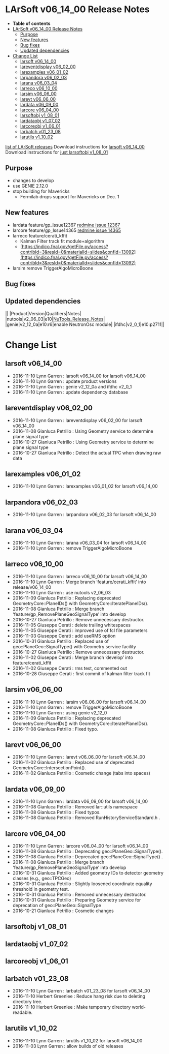 LArSoft v06_14_00 Release Notes
======================================================================

-   **Table of contents**
-   [LArSoft v06_14_00 Release Notes](#LArSoft-v06_14_00-Release-Notes)
    -   [Purpose](#Purpose)
    -   [New features](#New-features)
    -   [Bug fixes](#Bug-fixes)
    -   [Updated dependencies](#Updated-dependencies)
-   [Change List](#Change-List)
    -   [larsoft v06_14_00](#larsoft-v06_14_00)
    -   [lareventdisplay v06_02_00](#lareventdisplay-v06_02_00)
    -   [larexamples v06_01_02](#larexamples-v06_01_02)
    -   [larpandora v06_02_03](#larpandora-v06_02_03)
    -   [larana v06_03_04](#larana-v06_03_04)
    -   [larreco v06_10_00](#larreco-v06_10_00)
    -   [larsim v06_06_00](#larsim-v06_06_00)
    -   [larevt v06_06_00](#larevt-v06_06_00)
    -   [lardata v06_09_00](#lardata-v06_09_00)
    -   [larcore v06_04_00](#larcore-v06_04_00)
    -   [larsoftobj v1_08_01](#larsoftobj-v1_08_01)
    -   [lardataobj v1_07_02](#lardataobj-v1_07_02)
    -   [larcoreobj v1_06_01](#larcoreobj-v1_06_01)
    -   [larbatch v01_23_08](#larbatch-v01_23_08)
    -   [larutils v1_10_02](#larutils-v1_10_02)

[list of LArSoft releases](LArSoft_release_list)
Download instructions for [larsoft v06_14_00](http://scisoft.fnal.gov/scisoft/bundles/larsoft/v06_14_00/larsoft-v06_14_00.html)
Download instructions for [just larsoftobj v1_08_01](http://scisoft.fnal.gov/scisoft/bundles/larsoftobj/v1_08_01/larsoftobj-v1_08_01.html)

Purpose
--------------------

-   changes to develop
-   use GENIE 2.12.0
-   stop building for Mavericks
    -   Fermilab drops support for Mavericks on Dec. 1

New features
------------------------------

-   lardata feature/gp_Issue12367 [redmine issue 12367](https://cdcvs.fnal.gov/redmine/issues/12367)
-   larcore feature/gp_Issue14365 [redmine issue 14365](https://cdcvs.fnal.gov/redmine/issues/14365)
-   larreco feature/cerati_kffit
    -   Kalman Filter track fit module+algorithm
    -   [https://indico.fnal.gov/getFile.py/access?contribId=3&resId=0&materialId=slides&confId=13092](https://indico.fnal.gov/getFile.py/access?contribId=3&resId=0&materialId=slides&confId=13092)
-   larsim remove TriggerAlgoMicroBoone

Bug fixes
------------------------

Updated dependencies
----------------------------------------------

||
|Product|Version|Qualifiers|Notes|
|nutools|v2_06_03|e10|[NuTools_Release_Notes](/redmine/projects/nutools/wiki/NuTools_Release_Notes#nutools-v2_06_03)|
|genie|v2_12_0a|e10:r6|enable NeutronOsc module|
|ifdhc|v2_0_1|e10:p2711||

Change List
============================

larsoft v06_14_00
------------------------------------------

-   2016-11-10 Lynn Garren : larsoft v06_14_00 for larsoft v06_14_00
-   2016-11-10 Lynn Garren : update product versions
-   2016-11-10 Lynn Garren : genie v2_12_0a and ifdhc v2_0_1
-   2016-11-10 Lynn Garren : update dependency database

lareventdisplay v06_02_00
----------------------------------------------------------

-   2016-11-10 Lynn Garren : lareventdisplay v06_02_00 for larsoft v06_14_00
-   2016-11-08 Gianluca Petrillo : Using Geometry service to determine plane signal type
-   2016-10-27 Gianluca Petrillo : Using Geometry service to determine plane signal type
-   2016-10-27 Gianluca Petrillo : Detect the actual TPC when drawing raw data

larexamples v06_01_02
--------------------------------------------------

-   2016-11-10 Lynn Garren : larexamples v06_01_02 for larsoft v06_14_00

larpandora v06_02_03
------------------------------------------------

-   2016-11-10 Lynn Garren : larpandora v06_02_03 for larsoft v06_14_00

larana v06_03_04
----------------------------------------

-   2016-11-10 Lynn Garren : larana v06_03_04 for larsoft v06_14_00
-   2016-11-10 Lynn Garren : remove TriggerAlgoMicroBoone

larreco v06_10_00
------------------------------------------

-   2016-11-10 Lynn Garren : larreco v06_10_00 for larsoft v06_14_00
-   2016-11-10 Lynn Garren : Merge branch ‘feature/cerati_kffit’ into release/v06_14_00
-   2016-11-10 Lynn Garren : use nutools v2_06_03
-   2016-11-09 Gianluca Petrillo : Replacing deprecated GeometryCore::PlaneIDs() with GeometryCore::IteratePlaneIDs().
-   2016-11-08 Gianluca Petrillo : Merge branch ‘feature/gp_RemovePlaneGeoSignalType’ into develop
-   2016-10-27 Gianluca Petrillo : Remove unnecessary destructor.
-   2016-11-05 Giuseppe Cerati : delete trailing whitespaces
-   2016-11-05 Giuseppe Cerati : improved use of fcl file parameters
-   2016-11-03 Giuseppe Cerati : add useRMS option
-   2016-10-31 Gianluca Petrillo : Replaced use of geo::PlaneGeo::SignalType() with Geometry service facility
-   2016-10-27 Gianluca Petrillo : Remove unnecessary destructor.
-   2016-11-02 Giuseppe Cerati : Merge branch ‘develop’ into feature/cerati_kffit
-   2016-11-02 Giuseppe Cerati : rms test, commented out
-   2016-10-28 Giuseppe Cerati : first commit of kalman filter track fit

larsim v06_06_00
----------------------------------------

-   2016-11-10 Lynn Garren : larsim v06_06_00 for larsoft v06_14_00
-   2016-11-10 Lynn Garren : remove TriggerAlgoMicroBoone
-   2016-11-10 Lynn Garren : using genie v2_12_0
-   2016-11-09 Gianluca Petrillo : Replacing deprecated GeometryCore::PlaneIDs() with GeometryCore::IteratePlaneIDs().
-   2016-11-08 Gianluca Petrillo : Fixed typo.

larevt v06_06_00
----------------------------------------

-   2016-11-10 Lynn Garren : larevt v06_06_00 for larsoft v06_14_00
-   2016-11-02 Gianluca Petrillo : Replaced use of deprecated GeometryCore::IntersectionPoint().
-   2016-11-02 Gianluca Petrillo : Cosmetic change (tabs into spaces)

lardata v06_09_00
------------------------------------------

-   2016-11-10 Lynn Garren : lardata v06_09_00 for larsoft v06_14_00
-   2016-11-08 Gianluca Petrillo : Removed lar::utils namespace
-   2016-11-08 Gianluca Petrillo : Fixed typos.
-   2016-11-08 Gianluca Petrillo : Removed RunHistoryServiceStandard.h .

larcore v06_04_00
------------------------------------------

-   2016-11-10 Lynn Garren : larcore v06_04_00 for larsoft v06_14_00
-   2016-11-08 Gianluca Petrillo : Deprecating geo::PlaneGeo::SignalType().
-   2016-11-08 Gianluca Petrillo : Deprecated geo::PlaneGeo::SignalType() .
-   2016-11-08 Gianluca Petrillo : Merge branch ‘feature/gp_RemovePlaneGeoSignalType’ into develop
-   2016-10-31 Gianluca Petrillo : Added geometry IDs to detector geometry classes (e.g., geo::TPCGeo)
-   2016-10-31 Gianluca Petrillo : Slightly loosened coordinate equality threshold in geometry test.
-   2016-10-31 Gianluca Petrillo : Removed unnecessary destructor.
-   2016-10-31 Gianluca Petrillo : Preparing Geometry service for deprecation of geo::PlaneGeo::SignalType
-   2016-10-21 Gianluca Petrillo : Cosmetic changes

larsoftobj v1_08_01
----------------------------------------------

lardataobj v1_07_02
----------------------------------------------

larcoreobj v1_06_01
----------------------------------------------

larbatch v01_23_08
--------------------------------------------

-   2016-11-10 Lynn Garren : larbatch v01_23_08 for larsoft v06_14_00
-   2016-11-10 Herbert Greenlee : Reduce hang risk due to deleting directory tree.
-   2016-11-10 Herbert Greenlee : Make temporary directory world-readable.

larutils v1_10_02
------------------------------------------

-   2016-11-10 Lynn Garren : larutils v1_10_02 for larsoft v06_14_00
-   2016-11-03 Lynn Garren : allow builds of old releases
